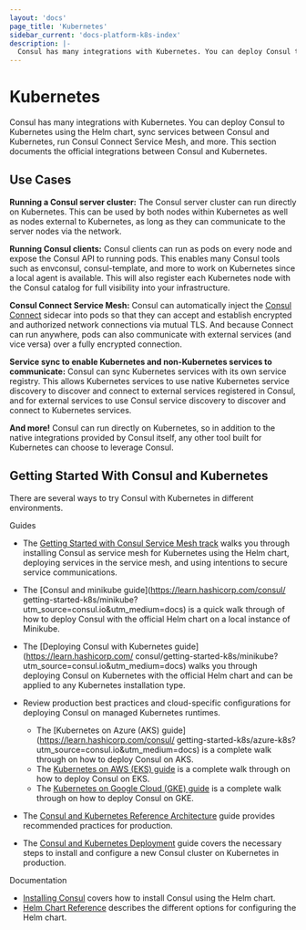 ```yaml
---
layout: 'docs'
page_title: 'Kubernetes'
sidebar_current: 'docs-platform-k8s-index'
description: |-
  Consul has many integrations with Kubernetes. You can deploy Consul to Kubernetes using the Helm chart, sync services between Consul and Kubernetes, automatically secure Pod communication with Connect, and more. This section documents the official integrations between Consul and Kubernetes.
---
```


# Kubernetes

Consul has many integrations with Kubernetes. You can deploy Consul
to Kubernetes using the Helm chart, sync services between Consul and
Kubernetes, run Consul Connect Service Mesh, and more.
This section documents the official integrations between Consul and Kubernetes.

## Use Cases

**Running a Consul server cluster:** The Consul server cluster can run directly
on Kubernetes. This can be used by both nodes within Kubernetes as well as
nodes external to Kubernetes, as long as they can communicate to the server
nodes via the network.

**Running Consul clients:** Consul clients can run as pods on every node
and expose the Consul API to running pods. This enables many Consul tools
such as envconsul, consul-template, and more to work on Kubernetes since a
local agent is available. This will also register each Kubernetes node with
the Consul catalog for full visibility into your infrastructure.

**Consul Connect Service Mesh:**
Consul can automatically inject the [Consul Connect](/docs/connect/index.html)
sidecar into pods so that they can accept and establish encrypted
and authorized network connections via mutual TLS. And because Connect
can run anywhere, pods can also communicate with external services (and
vice versa) over a fully encrypted connection.

**Service sync to enable Kubernetes and non-Kubernetes services to communicate:**
Consul can sync Kubernetes services with its own service registry. This allows
Kubernetes services to use native Kubernetes service discovery to discover
and connect to external services registered in Consul, and for external services
to use Consul service discovery to discover and connect to Kubernetes services.

**And more!** Consul can run directly on Kubernetes, so in addition to the
native integrations provided by Consul itself, any other tool built for
Kubernetes can choose to leverage Consul.

## Getting Started With Consul and Kubernetes

There are several ways to try Consul with Kubernetes in different environments.

Guides

- The [Getting Started with Consul Service Mesh track](https://learn.hashicorp.com/consul/gs-consul-service-mesh/understand-consul-service-mesh?utm_source=WEBSITE&utm_medium=WEB_IO&utm_offer=ARTICLE_PAGE&utm_content=DOCS)
  walks you through installing Consul as service mesh for Kubernetes using the Helm
  chart, deploying services in the service mesh, and using intentions to secure service
  communications.

- The [Consul and minikube guide](https://learn.hashicorp.com/consul/
  getting-started-k8s/minikube?utm_source=consul.io&utm_medium=docs) is a quick walk through of how to deploy Consul with the official Helm chart on a local instance of Minikube.

- The [Deploying Consul with Kubernetes guide](https://learn.hashicorp.com/
  consul/getting-started-k8s/minikube?utm_source=consul.io&utm_medium=docs)
  walks you through deploying Consul on Kubernetes with the official Helm chart and can be applied to any Kubernetes installation type.

- Review production best practices and cloud-specific configurations for deploying Consul on managed Kubernetes runtimes.

  - The [Kubernetes on Azure (AKS) guide](https://learn.hashicorp.com/consul/
    getting-started-k8s/azure-k8s?utm_source=consul.io&utm_medium=docs) is a complete walk through on how to deploy Consul on AKS.
  - The [Kubernetes on AWS (EKS) guide](https://learn.hashicorp.com/consul/kubernetes/aws-k8s?utm_source=consul.io&utm_medium=docs) is a complete walk through on how to deploy Consul on EKS.
  - The [Kubernetes on Google Cloud (GKE) guide](https://learn.hashicorp.com/consul/kubernetes/google-cloud-k8s?utm_source=consul.io&utm_medium=docs) is a complete walk through on how to deploy Consul on GKE.

- The [Consul and Kubernetes Reference Architecture](https://learn.hashicorp.com/consul/day-1-operations/kubernetes-reference?utm_source=consul.io&utm_medium=docs) guide provides recommended practices for production.

- The [Consul and Kubernetes Deployment](https://learn.hashicorp.com/consul/day-1-operations/kubernetes-deployment-guide?utm_source=consul.io&utm_medium=docs) guide covers the necessary steps to install and configure a new Consul cluster on Kubernetes in production.

Documentation

- [Installing Consul](/docs/platform/k8s/run.html) covers how to install Consul using the Helm chart.
- [Helm Chart Reference](/docs/platform/k8s/helm.html) describes the different options for configuring the Helm chart.
